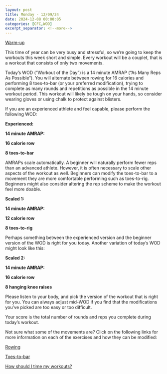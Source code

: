 ```yaml
---
layout: post
title: Monday - 12/09/24
date: 2024-12-08 00:00:05
categories: [CFC,WOD]
excerpt_separator: <!--more-->
---
```

[Warm-up](https://communityfitnessclub.wixsite.com/website/post/basic-full-body-warm-up)

This time of year can be very busy and stressful, so we’re going to keep the workouts this week short and simple. Every workout will be a couplet, that is a workout that consists of only two movements. 

Today’s WOD (“Workout of the Day”) is a 14 minute AMRAP (“As Many Reps As Possible”). You will alternate between rowing for 16 calories and performing 8 toes-to-bar (or your preferred modification), trying to complete as many rounds and repetitions as possible in the 14 minute workout period. This workout will likely be tough on your hands, so consider wearing gloves or using chalk to protect against blisters.

If you are an experienced athlete and feel capable, please perform the following WOD:

**Experienced:**

**14 minute AMRAP:**

**16 calorie row**

**8 toes-to-bar**

AMRAPs scale automatically. A beginner will naturally perform fewer reps than an advanced athlete. However, it is often necessary to scale other aspects of the workout as well. Beginners can modify the toes-to-bar to a movement they are more comfortable performing such as toes-to-rig. Beginners might also consider altering the rep scheme to make the workout feel more doable.

**Scaled 1:**

**14 minute AMRAP:**

**12 calorie row**

**8 toes-to-rig**

Perhaps something between the experienced version and the beginner version of the WOD is right for you today. Another variation of today’s WOD might look like this:

**Scaled 2:**

**14 minute AMRAP:**

**16 calorie row**

**8 hanging knee raises**

Please listen to your body, and pick the version of the workout that is right for you. You can always adjust mid-WOD if you find that the modifications you’ve picked are too easy or too difficult.

Your score is the total number of rounds and reps you complete during today’s workout. 

Not sure what some of the movements are? Click on the following links for more information on each of the exercises and how they can be modified:

[Rowing](https://communityfitnessclub.wixsite.com/website/post/rowing) 

[Toes-to-bar](https://communityfitnessclub.wixsite.com/website/post/toes-to-bar)  

[How should I time my workouts?](https://communityfitnessclub.wixsite.com/website/post/how-should-i-time-my-workouts)
